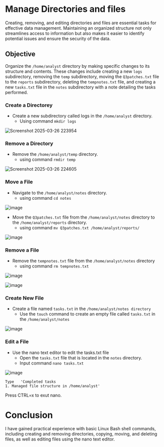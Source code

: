 <h1>Manage Directories and files</h1>

Creating, removing, and editing directories and files are essential tasks for effective data management. Maintaining an organized structure not only streamlines access to information but also makes it easier to identify potential issues and ensure the security of the data.

<h2>Objective</h2>

Organize the `/home/analyst` directory by making specific changes to its structure and contents. These changes include creating a new `logs` subdirectory, removing the `temp` subdirectory, moving the `Q3patches.txt` file to the `reports` subdirectory, deleting the `tempnotes.txt` file, and creating a new `tasks.txt` file in the `notes` subdirectory with a note detailing the tasks performed.

<h3>Create a Directorey</h3>

  - Create a new subdirectory called logs in the `/home/analyst` directory.
    - Using command `mkdir logs`

![Screenshot 2025-03-26 223954](https://github.com/user-attachments/assets/4d021666-9d57-4c15-9f7b-402a0b060c29)

<h3>Remove a Directory</h3>

  - Remove the `/home/analyst/temp` directory.
    - using command `rmdir temp`

![Screenshot 2025-03-26 224605](https://github.com/user-attachments/assets/7a71ecaa-d195-484d-b476-8d19ba8c3915)

<h3>Move a File</h3>

  - Navigate to the `/home/analyst/notes` directory.
    - using command `cd notes`

![image](https://github.com/user-attachments/assets/8f95d254-274e-49d9-8306-fe16ccfaf821)

  - Move the `Q3patches.txt` file from the `/home/analyst/notes` directory to the `/home/analyst/reports` directory.
    - using command `mv Q3patches.txt /home/analyst/reports/`
      
![image](https://github.com/user-attachments/assets/6d024c28-3ac3-4f49-91bb-15720cbb45a4)

<h3>Remove a File</h3>

  - Remove the `tempnotes.txt` file from the `/home/analyst/notes` directory
    - using command `rm tempnotes.txt`

![image](https://github.com/user-attachments/assets/d3d945cb-696c-4d03-81d6-3553d40c2e32)

![image](https://github.com/user-attachments/assets/fd524a19-ba6b-4e9f-8fd2-b64acfb067b2)

<h3>Create New File</h3>

  - Create a file named `tasks.txt` in the `/home/analyst/notes directory`
    - Use the `touch` command to create an empty file called `tasks.txt` in the `/home/analyst/notes`

![image](https://github.com/user-attachments/assets/8fa122a1-41ad-403c-9956-8b4f7942560f)

<h3>Edit a File</h3>

  - Use the nano text editor to edit the tasks.txt file
    - Open the `tasks.txt` file that is located in the `notes` directory.
    - Input command `nano tasks.txt`

![image](https://github.com/user-attachments/assets/43a3383d-48bb-4a66-a0d0-2dd1e706b931)

    Type   'Completed tasks
    1. Managed file structure in /home/analyst'

Press CTRL=x to exut nano.

<h1>Conclusion</h1>

I have gained practical experience with basic Linux Bash shell commands, including creating and removing directories, copying, moving, and deleting files, as well as editing files using the nano text editor.


